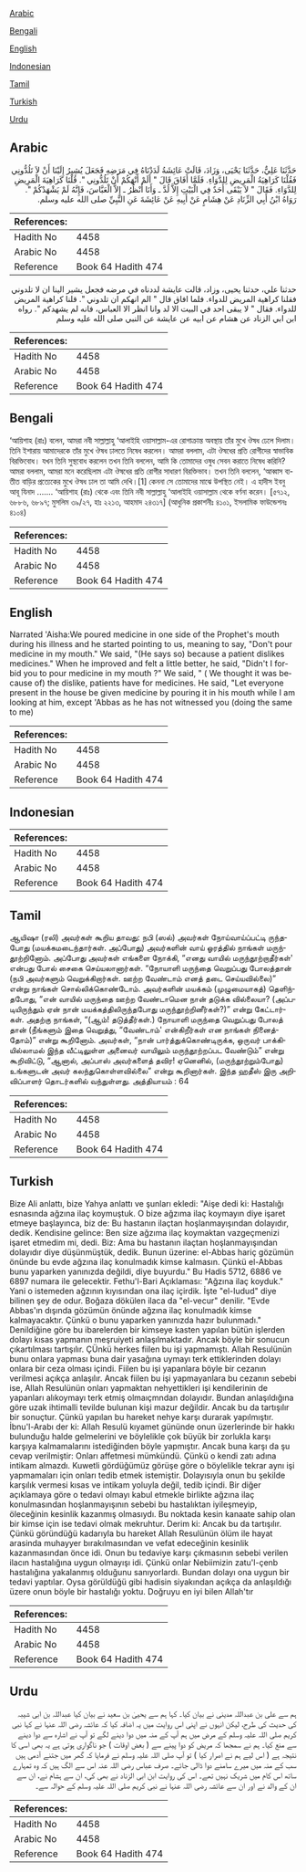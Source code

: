 [Arabic](#arabic)

[Bengali](#bengali)

[English](#english)

[Indonesian](#indonesian)

[Tamil](#tamil)

[Turkish](#turkish)

[Urdu](#urdu)

## Arabic


<div dir="rtl" lang="ar" style={{fontSize:'larger',backgroundColor:'#f8f9fa',padding:20}}>
حَدَّثَنَا عَلِيٌّ، حَدَّثَنَا يَحْيَى، وَزَادَ، قَالَتْ عَائِشَةُ لَدَدْنَاهُ فِي مَرَضِهِ فَجَعَلَ يُشِيرُ إِلَيْنَا أَنْ لاَ تَلُدُّونِي فَقُلْنَا كَرَاهِيَةُ الْمَرِيضِ لِلدَّوَاءِ‏.‏ فَلَمَّا أَفَاقَ قَالَ ‏"‏ أَلَمْ أَنْهَكُمْ أَنْ تَلُدُّونِي ‏"‏‏.‏ قُلْنَا كَرَاهِيَةَ الْمَرِيضِ لِلدَّوَاءِ‏.‏ فَقَالَ ‏"‏ لاَ يَبْقَى أَحَدٌ فِي الْبَيْتِ إِلاَّ لُدَّ ـ وَأَنَا أَنْظُرُ ـ إِلاَّ الْعَبَّاسَ، فَإِنَّهُ لَمْ يَشْهَدْكُمْ ‏"‏‏.‏ رَوَاهُ ابْنُ أَبِي الزِّنَادِ عَنْ هِشَامٍ عَنْ أَبِيهِ عَنْ عَائِشَةَ عَنِ النَّبِيِّ صلى الله عليه وسلم‏.‏
</div>
<div style={{backgroundColor:'#f8f9fa',padding:20, marginBottom: 10}}><table> <thead> <tr> <th>References:</th> <th></th> </tr> </thead> <tbody><tr><td>Hadith No</td><td>4458</td></tr><tr><td>Arabic No</td><td>4458</td></tr><tr><td>Reference</td><td>Book 64 Hadith 474</td></tr></tbody></table></div>


<div dir="rtl" lang="ar" style={{fontSize:'larger',backgroundColor:'#f8f9fa',padding:20}}>
حدثنا علي، حدثنا يحيى، وزاد، قالت عايشة لددناه في مرضه فجعل يشير الينا ان لا تلدوني فقلنا كراهية المريض للدواء. فلما افاق قال " الم انهكم ان تلدوني ". قلنا كراهية المريض للدواء. فقال " لا يبقى احد في البيت الا لد وانا انظر الا العباس، فانه لم يشهدكم ". رواه ابن ابي الزناد عن هشام عن ابيه عن عايشة عن النبي صلى الله عليه وسلم
</div>
<div style={{backgroundColor:'#f8f9fa',padding:20, marginBottom: 10}}><table> <thead> <tr> <th>References:</th> <th></th> </tr> </thead> <tbody><tr><td>Hadith No</td><td>4458</td></tr><tr><td>Arabic No</td><td>4458</td></tr><tr><td>Reference</td><td>Book 64 Hadith 474</td></tr></tbody></table></div>

## Bengali


<div dir="ltr" lang="bn" style={{fontSize:'larger',backgroundColor:'#f8f9fa',padding:20}}>
‘আয়িশাহ (রাঃ) বলেন, আমরা নবী সাল্লাল্লাহু ‘আলাইহি ওয়াসাল্লাম-এর রোগাক্রান্ত অবস্থায় তাঁর মুখে ঔষধ ঢেলে দিলাম। তিনি ইশারায় আমাদেরকে তাঁর মুখে ঔষধ ঢালতে নিষেধ করলেন। আমরা বললাম, এটা ঔষধের প্রতি রোগীদের স্বাভাবিক বিরক্তিবোধ। যখন তিনি সুস্থবোধ করলেন তখন তিনি বললেন, আমি কি তোমাদের ওষুধ সেবন করাতে নিষেধ করিনি? আমরা বললাম, আমরা মনে করেছিলাম এটা ঔষধের প্রতি রোগীর সাধারণ বিরক্তিভাব। তখন তিনি বললেন, ‘আব্বাস ব্যতীত বাড়ির প্রত্যেকের মুখে ঔষধ ঢাল তা আমি দেখি।[1] কেননা সে তোমাদের মাঝে উপস্থিত নেই। এ হাদীস ইবনু আবূ যিনাদ ....... ‘আয়িশাহ (রাঃ) থেকে এবং তিনি নবী সাল্লাল্লাহু ‘আলাইহি ওয়াসাল্লাম থেকে বর্ণনা করেন। [৫৭১২, ৬৮৮৬, ৬৮৯৭; মুসলিম ৩৯/২৭, হাঃ ২২১৩, আহমাদ ২৪৩১৭] (আধুনিক প্রকাশনীঃ ৪১০১, ইসলামিক ফাউন্ডেশনঃ ৪১০৪)
</div>
<div style={{backgroundColor:'#f8f9fa',padding:20, marginBottom: 10}}><table> <thead> <tr> <th>References:</th> <th></th> </tr> </thead> <tbody><tr><td>Hadith No</td><td>4458</td></tr><tr><td>Arabic No</td><td>4458</td></tr><tr><td>Reference</td><td>Book 64 Hadith 474</td></tr></tbody></table></div>

## English


<div dir="ltr" lang="en" style={{fontSize:'larger',backgroundColor:'#f8f9fa',padding:20}}>
Narrated 'Aisha:We poured medicine in one side of the Prophet's mouth during his illness and he started pointing to us, meaning to say, "Don't pour medicine in my mouth." We said, "(He says so) because a patient dislikes medicines." When he improved and felt a little better, he said, "Didn't I forbid you to pour medicine in my mouth ?" We said, " ( We thought it was because of) the dislike, patients have for medicines. He said, "Let everyone present in the house be given medicine by pouring it in his mouth while I am looking at him, except 'Abbas as he has not witnessed you (doing the same to me)
</div>
<div style={{backgroundColor:'#f8f9fa',padding:20, marginBottom: 10}}><table> <thead> <tr> <th>References:</th> <th></th> </tr> </thead> <tbody><tr><td>Hadith No</td><td>4458</td></tr><tr><td>Arabic No</td><td>4458</td></tr><tr><td>Reference</td><td>Book 64 Hadith 474</td></tr></tbody></table></div>

## Indonesian


<div dir="ltr" lang="id" style={{fontSize:'larger',backgroundColor:'#f8f9fa',padding:20}}>

</div>
<div style={{backgroundColor:'#f8f9fa',padding:20, marginBottom: 10}}><table> <thead> <tr> <th>References:</th> <th></th> </tr> </thead> <tbody><tr><td>Hadith No</td><td>4458</td></tr><tr><td>Arabic No</td><td>4458</td></tr><tr><td>Reference</td><td>Book 64 Hadith 474</td></tr></tbody></table></div>

## Tamil


<div dir="ltr" lang="ta" style={{fontSize:'larger',backgroundColor:'#f8f9fa',padding:20}}>
ஆயிஷா (ரலி) அவர்கள் கூறிய தாவது: நபி (ஸல்) அவர்கள் நோய்வாய்ப்பட்டி ருந்தபோது (மயக்கமடைந்தார்கள். அப்போது) அவர்களின் வாய் ஓரத்தில் நாங்கள் மருந்தூற்றினோம். அப்போது அவர்கள் எங்களை நோக்கி, “எனது வாயில் மருந்தூற்றாதீர்கள்' என்பது போல் சைகை செய்யலானார்கள். “நோயாளி மருந்தை வெறுப்பது போலத்தான் (நபி அவர்களும் வெறுக்கிறார்கள். ஊற்ற வேண்டாம் எனத் தடை செய்யவில்லை)” என்று நாங்கள் சொல்லிக்கொண்டோம். அவர்களின் மயக்கம் (முழுமையாகத்) தெளிந்தபோது, “என் வாயில் மருந்தை ஊற்ற வேண்டாமென நான் தடுக்க வில்லையா? (அப்படியிருந்தும் ஏன் நான் மயக்கத்திலிருந்தபோது மருந்தூற்றினீர்கள்?)” என்று கேட்டார்கள். அதற்கு நாங்கள், “(ஆம்! தடுத்தீர்கள்.) நோயாளி மருந்தை வெறுப்பது போலத் தான் (நீங்களும் இதை வெறுத்து, “வேண்டாம்' என்கிறீர்கள் என நாங்கள் நினைத்தோம்)” என்று கூறினோம். அவர்கள், “நான் பார்த்துக்கொண்டிருக்க, ஒருவர் பாக்கியில்லாமல் இந்த வீட்டிலுள்ள அனைவர் வாயிலும் மருந்தூற்றப்பட வேண்டும்” என்று கூறிவிட்டு, “ஆனால், அப்பாஸ் அவர்களைத் தவிர! ஏனெனில், (மருந்தூற்றும்போது) உங்களுடன் அவர் கலந்துகொள்ளவில்லை” என்று கூறினார்கள். இந்த ஹதீஸ் இரு அறிவிப்பாளர் தொடர்களில் வந்துள்ளது. அத்தியாயம் : 64
</div>
<div style={{backgroundColor:'#f8f9fa',padding:20, marginBottom: 10}}><table> <thead> <tr> <th>References:</th> <th></th> </tr> </thead> <tbody><tr><td>Hadith No</td><td>4458</td></tr><tr><td>Arabic No</td><td>4458</td></tr><tr><td>Reference</td><td>Book 64 Hadith 474</td></tr></tbody></table></div>

## Turkish


<div dir="ltr" lang="tr" style={{fontSize:'larger',backgroundColor:'#f8f9fa',padding:20}}>
Bize Ali anlattı, bize Yahya anlattı ve şunları ekledi: "Aişe dedi ki: Hastalığı esnasında ağzına ilaç koymuştuk. O bize ağzıma ilaç koymayın diye işaret etmeye başlayınca, biz de: Bu hastanın ilaçtan hoşlanmayışından dolayıdır, dedik. Kendisine gelince: Ben size ağzıma ilaç koymaktan vazgeçmenizi işaret etmedim mi, dedi. Biz: Ama bu hastanın ilaçtan hoşlanmayışından dolayıdır diye düşünmüştük, dedik. Bunun üzerine: el-Abbas hariç gözümün önünde bu evde ağzına ilaç konulmadık kimse kalmasın. Çünkü el-Abbas bunu yaparken yanınızda değildi, diye buyurdu." Bu Hadis 5712, 6886 ve 6897 numara ile gelecektir. Fethu'l-Bari Açıklaması: "Ağzına ilaç koyduk." Yani o istemeden ağzının kıyısından ona ilaç içirdik. İşte "el-Iudud" diye bilinen şey de odur. Boğaza dökülen ilaca da "el-vecur" denilir. "Evde Abbas'ın dışında gözümün önünde ağzına ilaç konulmadık kimse kalmayacaktır. Çünkü o bunu yaparken yanınızda hazır bulunmadı." Denildiğine göre bu ibarelerden bir kimseye kasten yapılan bütün işlerden dolayı kısas yapmanın meşruiyeti anlaşılmaktadır. Ancak böyle bir sonucun çıkartılması tartışılır. ÇÜnkü herkes fiilen bu işi yapmamıştı. Allah Resulünün bunu onlara yapması buna dair yasağına uymayı terk ettiklerinden dolayı onlara bir ceza olması içindi. Fiilen bu işi yapanlara böyle bir cezanın verilmesi açıkça anlaşılır. Ancak fiilen bu işi yapmayanlara bu cezanın sebebi ise, Allah Resulünün onları yapmaktan nehyettikleri işi kendilerinin de yapanları alıkoymayı terk etmiş olmaıçmndan dolayıdır. Bundan anlaşıldığına göre uzak ihtimalli tevilde bulunan kişi mazur değildir. Ancak bu da tartışılır bir sonuçtur. Çünkü yapılan bu hareket nehye karşı durarak yapılmıştır. İbnu'l-Arabı der ki: Allah Resulü kıyamet gününde onun üzerlerinde bir hakkı bulunduğu halde gelmelerini ve böylelikle çok büyük bir zorlukla karşı karşıya kalmamalarını istediğinden böyle yapmıştır. Ancak buna karşı da şu cevap verilmiştir: Onları affetmesi mümkündü. Çünkü o kendi zatı adına intikam almazdı. Kuwetli gördüğümüz görüşe göre o böylelikle tekrar aynı işi yapmamaları için onları tedib etmek istemiştir. Dolayısıyla onun bu şekilde karşılık vermesi kısas ve intikam yoluyla değil, tedib içindi. Bir diğer açıklamaya göre o tedavi olmayı kabul etmekle birlikte ağzına ilaç konulmasından hoşlanmayışının sebebi bu hastalıktan iyileşmeyip, öleceğinin kesinlik kazanmış olmasıydı. Bu noktada kesin kanaate sahip olan bir kimse için ise tedavi olmak mekruhtur. Derim ki: Ancak bu da tartışılır. Çünkü göründüğü kadarıyla bu hareket Allah Resulünün ölüm ile hayat arasinda muhayyer bırakılmasından ve vefat edeceğinin kesinlik kazanmasından önce idi. Onun bu tedaviye karşı çıkmasının sebebi verilen ilacın hastalığına uygun olmayışı idi. Çünkü onlar Nebiimizin zatu'l-çenb hastalığına yakalanmış olduğunu sanıyorlardı. Bundan dolayı ona uygun bir tedavi yaptılar. Oysa görüldüğü gibi hadisin siyakından açıkça da anlaşıldığı üzere onun böyle bir hastalığı yoktu. Doğruyu en iyi bilen Allah'tır
</div>
<div style={{backgroundColor:'#f8f9fa',padding:20, marginBottom: 10}}><table> <thead> <tr> <th>References:</th> <th></th> </tr> </thead> <tbody><tr><td>Hadith No</td><td>4458</td></tr><tr><td>Arabic No</td><td>4458</td></tr><tr><td>Reference</td><td>Book 64 Hadith 474</td></tr></tbody></table></div>

## Urdu


<div dir="rtl" lang="ur" style={{fontSize:'larger',backgroundColor:'#f8f9fa',padding:20}}>
ہم سے علی بن عبداللہ مدینی نے بیان کیا۔ کہا ہم سے یحییٰ بن سعید نے بیان کیا عبداللہ بن ابی شیبہ کی حدیث کی طرح، لیکن انہوں نے اپنی اس روایت میں یہ اضافہ کیا کہ عائشہ رضی اللہ عنہا نے کہا نبی کریم صلی اللہ علیہ وسلم کے مرض میں ہم آپ کے منہ میں دوا دینے لگے تو آپ نے اشارہ سے دوا دینے سے منع کیا۔ ہم نے سمجھا کہ مریض کو دوا پینے سے ( بعض اوقات ) جو ناگواری ہوتی ہے یہ بھی اسی کا نتیجہ ہے ( اس لیے ہم نے اصرار کیا ) تو آپ صلی اللہ علیہ وسلم نے فرمایا کہ گھر میں جتنے آدمی ہیں سب کے منہ میں میرے سامنے دوا ڈالی جائے۔ صرف عباس رضی اللہ عنہ اس سے الگ ہیں کہ وہ تمہارے ساتھ اس کام میں شریک نہیں تھے۔ اس کی روایت ابن ابی الزناد نے بھی کی، ان سے ہشام نے، ان سے ان کے والد نے اور ان سے عائشہ رضی اللہ عنہا نے نبی کریم صلی اللہ علیہ وسلم کے حوالہ سے۔
</div>
<div style={{backgroundColor:'#f8f9fa',padding:20, marginBottom: 10}}><table> <thead> <tr> <th>References:</th> <th></th> </tr> </thead> <tbody><tr><td>Hadith No</td><td>4458</td></tr><tr><td>Arabic No</td><td>4458</td></tr><tr><td>Reference</td><td>Book 64 Hadith 474</td></tr></tbody></table></div>